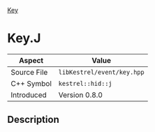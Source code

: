 [Key](index)
# Key.J
| Aspect | Value |
| --- | --- |
| Source File | `libKestrel/event/key.hpp` |
| C++ Symbol | `kestrel::hid::j` |
| Introduced | Version 0.8.0 |
## Description


